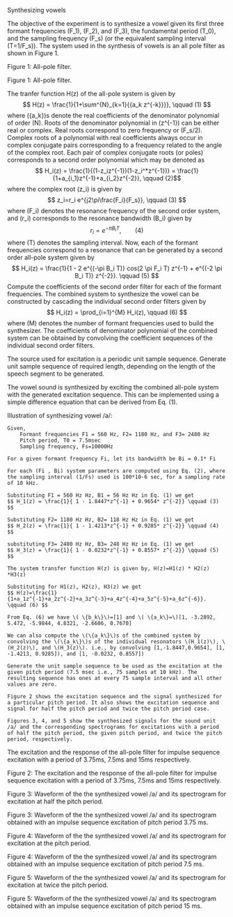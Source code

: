 Synthesizing vowels

The objective of the experiment is to synthesize a vowel given its first three formant frequencies \(F_1\), \(F_2\), and \(F_3\), the fundamental period \(T_0\), and the sampling frequency \(F_s\) (or the equivalent sampling interval \(T=1/F_s\)). The system used in the synthesis of vowels is an all pole filter as shown in Figure 1.

Figure 1: All-pole filter.

Figure 1: All-pole filter.

The tranfer function H(z) of the all-pole system is given by $$ H(z) = \frac{1}{1+\sum^{N}_{k=1}{{a_k z^{-k}}}}, \qquad (1) $$ where \(\{a_k\}\)s denote the real coefficients of the denominator polynomial of order \(N\). Roots of the denominator polynomial in \(z^{-1}\) can be either real or complex. Real roots correspond to zero frequency or \(F_s/2\). Complex roots of a polynomial with real coefficients always occur in complex conjugate pairs corresponding to a frequency related to the angle of the complex root. Each pair of complex conjugate roots (or poles) corresponds to a second order polynomial which may be denoted as $$ H_i(z) = \frac{1}{(1-z_iz^{-1})(1-z_i^*z^{-1})} = \frac{1}{1+a_{i_1}z^{-1}+a_{i_2}z^{-2}}, \qquad (2)$$ where the complex root \(z_i\) is given by $$ z_i=r_i e^{j2\pi\frac{F_i}{F_s}}, \qquad (3) $$ where \(F_i\) denotes the resonance frequency of the second order system, and \(r_i\) corresponds to the resonance bandwidth \(B_i\) given by $$ r_i=e^{-\pi B_i T}, \qquad (4) $$ where \(T\) denotes the sampling interval. Now, each of the formant frequencies correspond to a resonance that can be generated by a second order all-pole system given by $$ H_i(z) = \frac{1}{1 - 2 e^{(-\pi B_i T)} cos(2 \pi F_i T) z^{-1} + e^{(-2 \pi B_i T)} z^{-2}}. \qquad (5) $$ Compute the coefficients of the second order filter for each of the formant frequencies. The combined system to synthesize the vowel can be constructed by cascading the individual second order filters given by $$ H_i(z) = \prod_{i=1}^{M} H_i(z), \qquad (6) $$ where \(M\) denotes the number of formant frequencies used to build the synthesizer. The coefficients of denominator polynomial of the combined system can be obtained by convolving the coefficient sequences of the individual second order filters.

The source used for excitation is a periodic unit sample sequence. Generate unit sample sequence of required length, depending on the length of the speech segment to be generated.

The vowel sound is synthesized by exciting the combined all-pole system with the generated excitation sequence. This can be implemented using a simple difference equation that can be derived from Eq. (1).

Illustration of synthesizing vowel /a/:

    Given,
        Formant frequencies F1 = 560 Hz, F2= 1180 Hz, and F3= 2480 Hz
        Pitch period, T0 = 7.5msec
        Sampling frequency, Fs=10000Hz

    For a given formant frequency Fi, let its bandwidth be Bi = 0.1* Fi

    For each (Fi , Bi) system parameters are computed using Eq. (2), where the sampling interval (1/Fs) used is 100*10-6 sec, for a sampling rate of 10 kHz.

    Substituting F1 = 560 Hz Hz, B1 = 56 Hz Hz in Eq. (1) we get
    $$ H_1(z) = \frac{1}{ 1 - 1.8447*z^{-1} + 0.9654* z^{-2}} \qquad (3) $$

    Substituting F2= 1180 Hz Hz, B2= 118 Hz Hz in Eq. (1) we get
    $$ H_2(z) = \frac{1}{ 1 - 1.4213*z^{-1} + 0.9285* z^{-2}} \qquad (4) $$

    substituting F3= 2480 Hz Hz, B3= 248 Hz Hz in Eq. (1) we get
    $$ H_3(z) = \frac{1}{ 1 - 0.0232*z^{-1} + 0.8557* z^{-2}} \qquad (5) $$

    The system transfer function H(z) is given by, H(z)=H1(z) * H2(z) *H3(z)

    Substituting for H1(z), H2(z), H3(z) we get
    $$ H(z)=\frac{1}{1+a_1z^{-1}+a_2z^{-2}+a_3z^{-3}+a_4z^{-4}+a_5z^{-5}+a_6z^{-6}}. \qquad (6) $$

    From Eq. (6) we have \( \{b_k\}\)=[1] and \( \{a_k\}=\)[1, -3.2892, 5.472, -5.9844, 4.8321, -2.6606, 0.7670]

    We can also compute the \(\{a_k\}\)s of the combined system by convolving the \(\{a_k\}\)s of the individual resonators \(H_1(z)\), \(H_2(z)\), and \(H_3(z)\). i.e., by convolving [1,-1.8447,0.9654], [1, -1.4213, 0.9285]), and [1, -0.0232, 0.8557])

    Generate the unit sample sequence to be used as the excitation at the given pitch period (7.5 msec i.e., 75 samples at 10 kHz). The resulting sequence has ones at every 75 sample interval and all other values are zero.

    Figure 2 shows the excitation sequence and the signal synthesized for a particular pitch period. It also shows the excitation sequence and signal for half the pitch period and twice the pitch period case.

    Figures 3, 4, and 5 show the synthesized signals for the sound unit /a/ and the corresponding spectrograms for excitations with a period of half the pitch period, the given pitch period, and twice the pitch period, respectively.

The excitation and the response of the all-pole filter for impulse sequence excitation with a period of 3.75ms, 7.5ms and 15ms respectively.

Figure 2: The excitation and the response of the all-pole filter for impulse sequence excitation with a period of 3.75ms, 7.5ms and 15ms respectively.

Figure 3: Waveform of the the synthesized vowel /a/ and its spectrogram for excitation at half the pitch period.

Figure 3: Waveform of the the synthesized vowel /a/ and its spectrogram obtained with an impulse sequence excitation of pitch period 3.75 ms.

Figure 4: Waveform of the the synthesized vowel /a/ and its spectrogram for excitation at the pitch period.

Figure 4: Waveform of the the synthesized vowel /a/ and its spectrogram obtained with an impulse sequence excitation of pitch period 7.5 ms.



Figure 5: Waveform of the the synthesized vowel /a/ and its spectrogram for excitation at twice the pitch period.

Figure 5: Waveform of the the synthesized vowel /a/ and its spectrogram obtained with an impulse sequence excitation of pitch period 15 ms.




